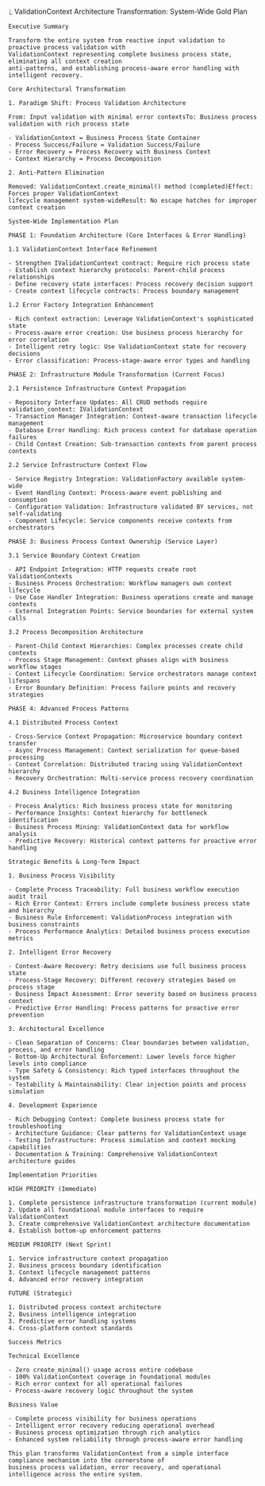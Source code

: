 ⎿ ValidationContext Architecture Transformation: System-Wide Gold Plan

    Executive Summary

    Transform the entire system from reactive input validation to proactive process validation with 
    ValidationContext representing complete business process state, eliminating all context creation 
    anti-patterns, and establishing process-aware error handling with intelligent recovery.

    Core Architectural Transformation

    1. Paradigm Shift: Process Validation Architecture

    From: Input validation with minimal error contextsTo: Business process validation with rich process state

    - ValidationContext = Business Process State Container
    - Process Success/Failure = Validation Success/Failure
    - Error Recovery = Process Recovery with Business Context
    - Context Hierarchy = Process Decomposition

    2. Anti-Pattern Elimination

    Removed: ValidationContext.create_minimal() method (completed)Effect: Forces proper ValidationContext 
    lifecycle management system-wideResult: No escape hatches for improper context creation

    System-Wide Implementation Plan

    PHASE 1: Foundation Architecture (Core Interfaces & Error Handling)

    1.1 ValidationContext Interface Refinement

    - Strengthen IValidationContext contract: Require rich process state
    - Establish context hierarchy protocols: Parent-child process relationships
    - Define recovery state interfaces: Process recovery decision support
    - Create context lifecycle contracts: Process boundary management

    1.2 Error Factory Integration Enhancement

    - Rich context extraction: Leverage ValidationContext's sophisticated state
    - Process-aware error creation: Use business process hierarchy for error correlation
    - Intelligent retry logic: Use ValidationContext state for recovery decisions
    - Error classification: Process-stage-aware error types and handling

    PHASE 2: Infrastructure Module Transformation (Current Focus)

    2.1 Persistence Infrastructure Context Propagation

    - Repository Interface Updates: All CRUD methods require validation_context: IValidationContext
    - Transaction Manager Integration: Context-aware transaction lifecycle management
    - Database Error Handling: Rich process context for database operation failures
    - Child Context Creation: Sub-transaction contexts from parent process contexts

    2.2 Service Infrastructure Context Flow

    - Service Registry Integration: ValidationFactory available system-wide
    - Event Handling Context: Process-aware event publishing and consumption
    - Configuration Validation: Infrastructure validated BY services, not self-validating
    - Component Lifecycle: Service components receive contexts from orchestrators

    PHASE 3: Business Process Context Ownership (Service Layer)

    3.1 Service Boundary Context Creation

    - API Endpoint Integration: HTTP requests create root ValidationContexts
    - Business Process Orchestration: Workflow managers own context lifecycle
    - Use Case Handler Integration: Business operations create and manage contexts
    - External Integration Points: Service boundaries for external system calls

    3.2 Process Decomposition Architecture

    - Parent-Child Context Hierarchies: Complex processes create child contexts
    - Process Stage Management: Context phases align with business workflow stages
    - Context Lifecycle Coordination: Service orchestrators manage context lifespans
    - Error Boundary Definition: Process failure points and recovery strategies

    PHASE 4: Advanced Process Patterns

    4.1 Distributed Process Context

    - Cross-Service Context Propagation: Microservice boundary context transfer
    - Async Process Management: Context serialization for queue-based processing
    - Context Correlation: Distributed tracing using ValidationContext hierarchy
    - Recovery Orchestration: Multi-service process recovery coordination

    4.2 Business Intelligence Integration

    - Process Analytics: Rich business process state for monitoring
    - Performance Insights: Context hierarchy for bottleneck identification  
    - Business Process Mining: ValidationContext data for workflow analysis
    - Predictive Recovery: Historical context patterns for proactive error handling

    Strategic Benefits & Long-Term Impact

    1. Business Process Visibility

    - Complete Process Traceability: Full business workflow execution audit trail
    - Rich Error Context: Errors include complete business process state and hierarchy
    - Business Rule Enforcement: ValidationProcess integration with business constraints
    - Process Performance Analytics: Detailed business process execution metrics

    2. Intelligent Error Recovery

    - Context-Aware Recovery: Retry decisions use full business process state
    - Process-Stage Recovery: Different recovery strategies based on process stage
    - Business Impact Assessment: Error severity based on business process context
    - Predictive Error Handling: Process patterns for proactive error prevention

    3. Architectural Excellence

    - Clean Separation of Concerns: Clear boundaries between validation, process, and error handling
    - Bottom-Up Architectural Enforcement: Lower levels force higher levels into compliance
    - Type Safety & Consistency: Rich typed interfaces throughout the system
    - Testability & Maintainability: Clear injection points and process simulation

    4. Development Experience

    - Rich Debugging Context: Complete business process state for troubleshooting
    - Architecture Guidance: Clear patterns for ValidationContext usage
    - Testing Infrastructure: Process simulation and context mocking capabilities
    - Documentation & Training: Comprehensive ValidationContext architecture guides

    Implementation Priorities

    HIGH PRIORITY (Immediate)

    1. Complete persistence infrastructure transformation (current module)
    2. Update all foundational module interfaces to require ValidationContext
    3. Create comprehensive ValidationContext architecture documentation
    4. Establish bottom-up enforcement patterns

    MEDIUM PRIORITY (Next Sprint)

    1. Service infrastructure context propagation
    2. Business process boundary identification  
    3. Context lifecycle management patterns
    4. Advanced error recovery integration

    FUTURE (Strategic)

    1. Distributed process context architecture
    2. Business intelligence integration
    3. Predictive error handling systems
    4. Cross-platform context standards

    Success Metrics

    Technical Excellence

    - Zero create_minimal() usage across entire codebase
    - 100% ValidationContext coverage in foundational modules
    - Rich error context for all operational failures
    - Process-aware recovery logic throughout the system

    Business Value

    - Complete process visibility for business operations
    - Intelligent error recovery reducing operational overhead
    - Business process optimization through rich analytics
    - Enhanced system reliability through process-aware error handling

    This plan transforms ValidationContext from a simple interface compliance mechanism into the cornerstone of 
    business process validation, error recovery, and operational intelligence across the entire system.